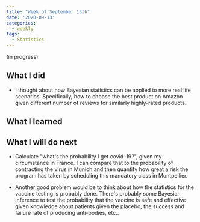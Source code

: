 ```yaml
---
title: "Week of September 13th"
date: '2020-09-13'
categories:
  - weekly
tags:
  - Statistics
---
```


(in progress)

## What I did

- I thought about how Bayesian statistics can be applied to more real life scenarios. Specifically, how to choose the best product on Amazon given different number of reviews for similarly highly-rated products.

## What I learned

## What I will do next

- Calculate "what's the probability I get covid-19?", given my circumstance in France. I can compare that to the probability of contracting the virus in Munich and then quantify how great a risk the program has taken by scheduling this mandatory class in Montpellier. 

- Another good problem would be to think about how the statistics for the vaccine testing is probably done. There's probably some Bayesian inference to test the probability that the vaccine is safe and effective given knowledge about patients given the placebo, the success and failure rate of producing anti-bodies, etc..
